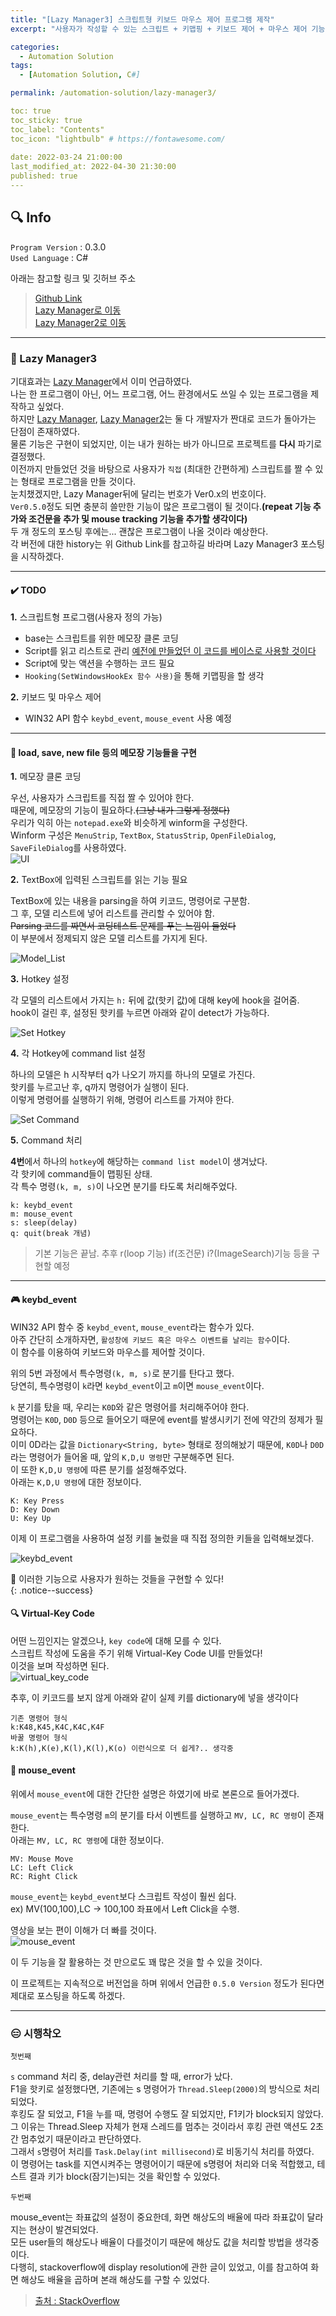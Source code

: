 ```yaml
---
title: "[Lazy Manager3] 스크립트형 키보드 마우스 제어 프로그램 제작"
excerpt: "사용자가 작성할 수 있는 스크립트 + 키맵핑 + 키보드 제어 + 마우스 제어 기능 탑재"

categories:
  - Automation Solution
tags:
  - [Automation Solution, C#]

permalink: /automation-solution/lazy-manager3/

toc: true
toc_sticky: true
toc_label: "Contents"
toc_icon: "lightbulb" # https://fontawesome.com/
 
date: 2022-03-24 21:00:00
last_modified_at: 2022-04-30 21:30:00
published: true
---
```


## 🔍 Info

`Program Version` : 0.3.0  
`Used Language` : C#  

아래는 참고할 링크 및 깃허브 주소  
> [Github Link](https://github.com/kdjun97/lazy-manager)  
> [Lazy Manager로 이동](https://kdjun97.github.io/automation-solution/lazy-manager/)  
> [Lazy Manager2로 이동](https://kdjun97.github.io/automation-solution/lazy-manager2/)  

---  
 
### 🦥 Lazy Manager3

기대효과는 [Lazy Manager](https://kdjun97.github.io/automation-solution/lazy-manager/)에서 이미 언급하였다.  
나는 한 프로그램이 아닌, 어느 프로그램, 어느 환경에서도 쓰일 수 있는 프로그램을 제작하고 싶었다.  
하지만 [Lazy Manager](https://kdjun97.github.io/automation-solution/lazy-manager/), [Lazy Manager2](https://kdjun97.github.io/automation-solution/lazy-manager2/)는 둘 다 개발자가 짠대로 코드가 돌아가는 단점이 존재하였다.  
물론 기능은 구현이 되었지만, 이는 내가 원하는 바가 아니므로 프로젝트를 **다시** 파기로 결정했다.  
이전까지 만들었던 것을 바탕으로 사용자가 `직접` (최대한 간편하게) 스크립트를 짤 수 있는 형태로 프로그램을 만들 것이다.  
눈치챘겠지만, Lazy Manager뒤에 달리는 번호가 Ver0.x의 번호이다.  
`Ver0.5.0`정도 되면 충분히 쓸만한 기능이 많은 프로그램이 될 것이다.**(repeat 기능 추가와 조건문을 추가 및 mouse tracking 기능을 추가할 생각이다)**  
두 개 정도의 포스팅 후에는... 괜찮은 프로그램이 나올 것이라 예상한다.  
각 버전에 대한 history는 위 Github Link를 참고하길 바라며 Lazy Manager3 포스팅을 시작하겠다.  

---

#### ✔️ TODO

**1.** 스크립트형 프로그램(사용자 정의 가능)  
  - base는 스크립트를 위한 메모장 클론 코딩
  - Script를 읽고 리스트로 관리 [예전에 만들었던 이 코드를 베이스로 사용할 것이다](https://github.com/kdjun97/cs-file-IO)
  - Script에 맞는 액션을 수행하는 코드 필요  
  - `Hooking(SetWindowsHookEx 함수 사용)`을 통해 키맵핑을 할 생각

**2.** 키보드 및 마우스 제어
  - WIN32 API 함수 `keybd_event`, `mouse_event` 사용 예정

---

#### 📝 load, save, new file 등의 메모장 기능들을 구현  

**1.** 메모장 클론 코딩  

우선, 사용자가 스크립트를 직접 짤 수 있어야 한다.  
때문에, 메모장의 기능이 필요하다.~~(그냥 내가 그렇게 정했다)~~  
우리가 익히 아는 `notepad.exe`와 비슷하게 winform을 구성한다.  
Winform 구성은 `MenuStrip`, `TextBox`, `StatusStrip`, `OpenFileDialog`, `SaveFileDialog`를 사용하였다.  
![UI](/assets/images/post_img/lazy-manager3/skeleton_ui.jpg)   

**2.** TextBox에 입력된 스크립트를 읽는 기능 필요  

TextBox에 있는 내용을 parsing을 하여 키코드, 명령어로 구분함.  
그 후, 모델 리스트에 넣어 리스트를 관리할 수 있어야 함.  
~~Parsing 코드를 짜면서 코딩테스트 문제를 푸는 느낌이 들었다~~  
이 부분에서 정제되지 않은 모델 리스트를 가지게 된다.  

![Model_List](/assets/images/post_img/lazy-manager3/read_script_complete.JPG)  

**3.** Hotkey 설정  

각 모델의 리스트에서 가지는 `h:` 뒤에 값(핫키 값)에 대해 key에 hook을 걸어줌.  
hook이 걸린 후, 설정된 핫키를 누르면 아래와 같이 detect가 가능하다.  

![Set Hotkey](/assets/images/post_img/lazy-manager3/set_hotkey.jpg)  

**4.** 각 Hotkey에 command list 설정  
 
하나의 모델은 h 시작부터 q가 나오기 까지를 하나의 모델로 가진다.  
핫키를 누르고난 후, q까지 명령어가 실행이 된다.  
이렇게 명령어를 실행하기 위해, 명령어 리스트를 가져야 한다.    

![Set Command](/assets/images/post_img/lazy-manager3/set_command.JPG)   

**5.** Command 처리  

**4번**에서 하나의 `hotkey`에 해당하는 `command list model`이 생겨났다.  
각 핫키에 command들이 맵핑된 상태.  
각 특수 명령`(k, m, s)`이 나오면 분기를 타도록 처리해주었다.  

```  
k: keybd_event  
m: mouse_event  
s: sleep(delay)  
q: quit(break 개념)  
```  

> 기본 기능은 끝남. 추후 r(loop 기능) if(조건문) i?(ImageSearch)기능 등을 구현할 예정  

---

#### 🎮 keybd_event

WIN32 API 함수 중 `keybd_event`, `mouse_event`라는 함수가 있다.  
아주 간단히 소개하자면, `활성창에 키보드 혹은 마우스 이벤트를 날리는 함수`이다.  
이 함수를 이용하여 키보드와 마우스를 제어할 것이다.  

위의 5번 과정에서 특수명령`(k, m, s)`로 분기를 탄다고 했다.  
당연히, 특수명령이 `k`라면 `keybd_event`이고 `m`이면 `mouse_event`이다.  

`k` 분기를 탔을 때, 우리는 `K0D`와 같은 명령어를 처리해주어야 한다.  
명령어는 `K0D`, `D0D` 등으로 들어오기 때문에 event를 발생시키기 전에 약간의 정제가 필요하다.  
이미 0D라는 값을 `Dictionary<String, byte>` 형태로 정의해놨기 때문에, `K0D`나 `D0D`라는 명령어가 들어올 때, 앞의 `K,D,U 명령`만 구분해주면 된다.  
이 또한 `K,D,U 명령`에 따른 분기를 설정해주었다.  
아래는 `K,D,U 명령`에 대한 정보이다.  

```
K: Key Press
D: Key Down
U: Key Up
```

이제 이 프로그램을 사용하여 설정 키를 눌렀을 때 직접 정의한 키들을 입력해보겠다.  

![keybd_event](/assets/images/post_img/lazy-manager3/keybd_event.gif)  

💪 이러한 기능으로 사용자가 원하는 것들을 구현할 수 있다!  
{: .notice--success}  

#### 🔍 Virtual-Key Code

어떤 느낌인지는 알겠으나, `key code`에 대해 모를 수 있다.  
스크립트 작성에 도움을 주기 위해 Virtual-Key Code UI를 만들었다!  
이것을 보며 작성하면 된다.  
![virtual_key_code](/assets/images/post_img/lazy-manager3/virtual_key_code.JPG)  

추후, 이 키코드를 보지 않게 아래와 같이 실제 키를 dictionary에 넣을 생각이다  

```
기존 명령어 형식
k:K48,K45,K4C,K4C,K4F
바꿀 명령어 형식
k:K(h),K(e),K(l),K(l),K(o) 이런식으로 더 쉽게?.. 생각중
```

#### 🐀 mouse_event

위에서 `mouse_event`에 대한 간단한 설명은 하였기에 바로 본론으로 들어가겠다.  

`mouse_event`는 특수명령 `m`의 분기를 타서 이벤트를 실행하고 `MV, LC, RC 명령`이 존재한다.  
아래는 `MV, LC, RC 명령`에 대한 정보이다.  

```
MV: Mouse Move
LC: Left Click
RC: Right Click
```

`mouse_event`는 `keybd_event`보다 스크립트 작성이 훨씬 쉽다.  
ex) MV(100,100),LC -> 100,100 좌표에서 Left Click을 수행.  

영상을 보는 편이 이해가 더 빠를 것이다.  
![mouse_event](/assets/images/post_img/lazy-manager3/mouse_event.gif)  

이 두 기능을 잘 활용하는 것 만으로도 꽤 많은 것을 할 수 있을 것이다.  

이 프로젝트는 지속적으로 버전업을 하며 위에서 언급한 `0.5.0 Version` 정도가 된다면 제대로 포스팅을 하도록 하겠다.  

---  

### 😑 시행착오

`첫번째`  

`s` command 처리 중, delay관련 처리를 할 때, error가 났다.  
F1을 핫키로 설정했다면, 기존에는 s 명령어가 `Thread.Sleep(2000)`의 방식으로 처리 되었다.  
후킹도 잘 되었고, F1을 누를 때, 명령어 수행도 잘 되었지만, F1키가 block되지 않았다.  
그 이유는 Thread.Sleep 자체가 현재 스레드를 멈추는 것이라서 후킹 관련 액션도 2초간 멈추었기 때문이라고 판단하였다.  
그래서 `s`명령어 처리를 `Task.Delay(int millisecond)`로 비동기식 처리를 하였다.  
이 명령어는 task를 지연시켜주는 명령어이기 때문에 s명령어 처리와 더욱 적합했고, 테스트 결과 키가 block(잠기는)되는 것을 확인할 수 있었다.  

`두번째`  

mouse_event는 좌표값의 설정이 중요한데, 화면 해상도의 배율에 따라 좌표값이 달라지는 현상이 발견되었다.  
모든 user들의 해상도나 배율이 다를것이기 때문에 해상도 값을 처리할 방법을 생각중이다.  
다행히, stackoverflow에 display resolution에 관한 글이 있었고, 이를 참고하여 화면 해상도 배율을 곱하며 본래 해상도를 구할 수 있었다.  

> [출처 : StackOverflow](https://stackoverflow.com/questions/5082610/get-and-set-screen-resolution)  